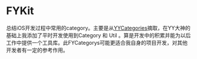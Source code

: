 # FYKit
总结iOS开发过程中常用的category。主要是从[YYCategories](https://github.com/ibireme/YYCategories)摘取，在YY大神的基础上我添加了平时开发使用到Category 和 Util 。算是开发中的积累并能为以后工作中提供一个工具库。此FYCategorys可能更适合我自身的项目开发，对其他开发者有一定的参考作用。
